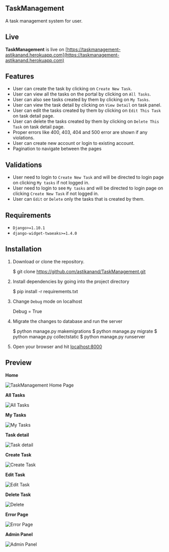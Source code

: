 TaskManagement
------------------------------
A task management system for user. 

Live
------------------------------
**TaskManagement** is live on [https://taskmanagement-astikanand.herokuapp.com](https://taskmanagement-astikanand.herokuapp.com)


Features
------------------------------
* User can create the task by clicking on `Create New Task`.
* User can view all the tasks on the portal by clicking on `All Tasks`.
* User can also see tasks created by them by clicking on `My Tasks`.
* User can view the task detail by clicking on `View Detail` on task panel.
* User can edit the tasks created by them by clicking on `Edit This Task` on task detail page.
* User can delete the tasks created by them by clicking on `Delete This Task` on task detail page.
* Proper errors like 400, 403, 404 and 500 error are shown if any violations.
* User can create new account or login to existing account.
* Pagination to navigate between the pages 


Validations
------------------------------
* User need to login to `Create New Task` and will be directed to login page on clicking `My tasks` if not logged in.
* User need to login to  see `My tasks` and will be directed to login page on clicking `Create New Task` if not logged in.
* User can `Edit` or `Delete` only the tasks that is created by them.


Requirements
------------------------------

* ``Django>=1.10.1``
* ``django-widget-twaeaks>=1.4.0``


Installation
------------------------------

1. Download or clone the repository.

    $ git clone https://github.com/astikanand/TaskManagement.git

2. Install dependencies by going into the project directory

    $ pip install -r requirements.txt
    
3. Change `Debug` mode on localhost

    Debug = True

4. Migrate the changes to database and run the server

    $ python manage.py makemigrations
    $ python manage.py migrate
    $ python manage.py collectstatic
    $ python manage.py runserver

5. Open your browser and hit [localhost:8000](http://localhost:8000/) 
    

Preview
------------------------------

**Home**

![TaskManagement Home Page](https://i.imgur.com/p0W0MUV.png)




**All Tasks**

![All Tasks](https://i.imgur.com/LKDCkgd.png)




**My Tasks**

![My Tasks](https://i.imgur.com/TNgMEix.png)





**Task detail**

![Task detail](https://i.imgur.com/vDTgUlZ.png)




**Create Task**

![Create Task](https://i.imgur.com/tmmRxq9.png)



**Edit Task**

![Edit Task](https://i.imgur.com/tsn793n.png)



**Delete Task**

![Delete](https://i.imgur.com/zE3ZYeG.png)




**Error Page**

![Error Page](https://i.imgur.com/Wou01d6.png)




**Admin Panel**

![Admin Panel](https://i.imgur.com/BNWeMCu.png)




